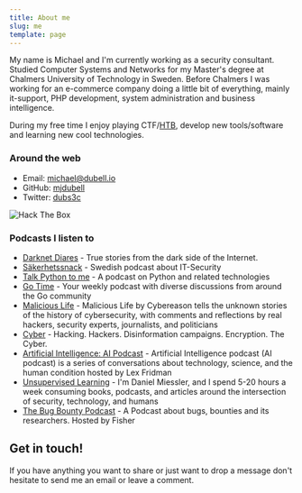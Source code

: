 ```yaml
---
title: About me
slug: me
template: page
---
```


My name is Michael and I'm currently working as a security consultant. Studied Computer Systems and Networks for my Master's degree at Chalmers University of Technology in Sweden. Before Chalmers I was working for an e-commerce company doing a little bit of everything, mainly it-support, PHP development, system administration and business intelligence. 

During my free time I enjoy playing CTF/[HTB](https://www.hackthebox.eu/profile/6077), develop new tools/software and learning new cool technologies.

### Around the web

- Email: [michael@dubell.io](mailto:michael@dubell.io)
- GitHub: [mjdubell](https://github.com/mjdubell)
- Twitter: [dubs3c](https://twitter.com/dubs3c)

<img src="https://www.hackthebox.eu/badge/image/6077" alt="Hack The Box">

### Podcasts I listen to
- [Darknet Diares](https://darknetdiaries.com/) - True stories from the dark side of the Internet.
- [Säkerhetssnack](https://www.f-secure.com/sv_SE/web/business_se/our-approach/sakerhetssnack) - Swedish podcast about IT-Security
- [Talk Python to me](https://talkpython.fm/) - A podcast on Python and related technologies
- [Go Time](https://changelog.com/gotime) - Your weekly podcast with diverse discussions from around the Go community
- [Malicious Life](https://malicious.life/) - Malicious Life by Cybereason tells the unknown stories of the history of cybersecurity, with comments and reflections by real hackers, security experts, journalists, and politicians
- [Cyber](https://www.vice.com/en_us/article/59vpnx/introducing-cyber-a-hacking-podcast-by-motherboard) - Hacking. Hackers. Disinformation campaigns. Encryption. The Cyber.
- [Artificial Intelligence: AI Podcast](https://lexfridman.com/ai/) - Artificial Intelligence podcast (AI podcast) is a series of conversations about technology, science, and the human condition hosted by Lex Fridman
- [Unsupervised Learning](https://danielmiessler.com/podcast/) - I'm Daniel Miessler, and I spend 5-20 hours a week consuming books, podcasts, and articles around the intersection of security, technology, and humans
- [The Bug Bounty Podcast](https://podcasts.apple.com/us/podcast/the-bug-bounty-podcast/id1484872530) - A Podcast about bugs, bounties and its researchers. Hosted by Fisher

## Get in touch!
If you have anything you want to share or just want to drop a message don't hesitate to send me an email or leave a comment.